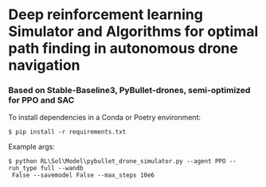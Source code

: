 
# Deep reinforcement learning Simulator and Algorithms for optimal path finding in autonomous drone navigation

### Based on Stable-Baseline3, PyBullet-drones, semi-optimized for PPO and SAC


To install dependencies in a Conda or Poetry environment:



```
$ pip install -r requirements.txt
```

Example args:

```
$ python RL\Sol\Model\pybullet_drone_simulator.py --agent PPO --run_type full --wandb
 False --savemodel False --max_steps 10e6
```
